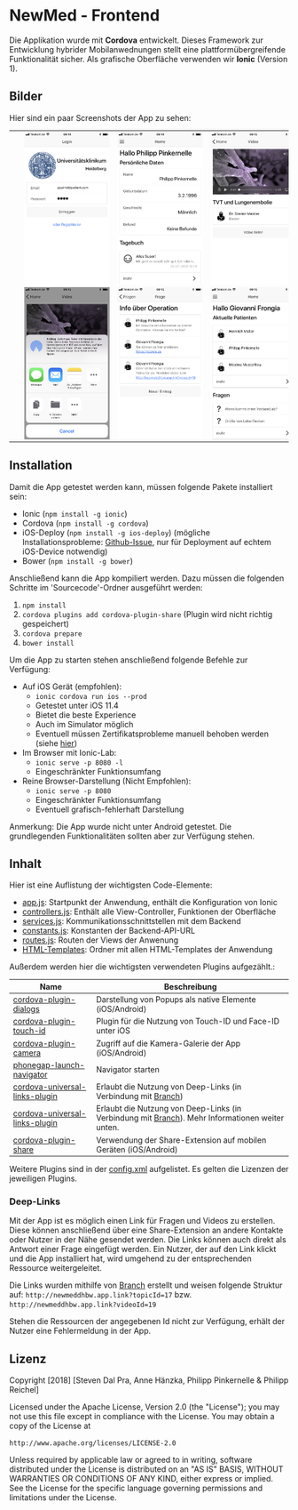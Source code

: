 # NewMed - Frontend

Die Applikation wurde mit **Cordova** entwickelt. Dieses Framework zur Entwicklung hybrider Mobilanwednungen stellt eine plattformübergreifende Funktionalität sicher. Als grafische Oberfläche verwenden wir **Ionic** (Version 1).

## Bilder
Hier sind ein paar Screenshots der App zu sehen:

<table>
    <tr>
        <td>
            <img align="left" src="Screenshots/IMG_0006.PNG" width="200px" title="Login" hspace="20"/>
        </td>
        <td>
            <img align="left" src="Screenshots/IMG_0007.PNG" width="200px" title="Patient" hspace="20"/>
        </td>
        <td>
            <img align="left" src="Screenshots/IMG_0008.PNG" width="200px" title="Video" hspace="20"/>
        </td>
    </tr>
    <tr>
        <td>
            <img align="left" src="Screenshots/IMG_0009.PNG" width="200px" title="Share" hspace="20"/>
        </td>
        <td>
            <img align="left" src="Screenshots/IMG_0010.PNG" width="200px" title="Frage" hspace="20"/>
        </td>
        <td>
            <img align="left" src="Screenshots/IMG_0011.PNG" width="200px" title="Arzt" hspace="20"/>
        </td>
    </tr>
</table>

## Installation 

Damit die App getestet werden kann, müssen folgende Pakete installiert sein:
-   Ionic (`npm install -g ionic`)
-   Cordova (`npm install -g cordova`)
-   iOS-Deploy (`npm install -g ios-deploy`) (mögliche Installationsprobleme: <a href="https://github.com/ios-control/ios-deploy/issues/346">Github-Issue</a>, nur für Deployment auf echtem iOS-Device notwendig)
-    Bower (`npm install -g bower`)


Anschließend kann die App kompiliert werden. Dazu müssen die folgenden Schritte im 'Sourcecode'-Ordner ausgeführt werden:
1.  `npm install`
2.  `cordova plugins add cordova-plugin-share` (Plugin wird nicht richtig gespeichert)
3.  `cordova prepare`
4.  `bower install`

Um die App zu starten stehen anschließend folgende Befehle zur Verfügung:

-   Auf iOS Gerät (empfohlen):
    - `ionic cordova run ios --prod`
    - Getestet unter iOS 11.4
    - Bietet die beste Experience
    - Auch im Simulator möglich
    - Eventuell müssen Zertifikatsprobleme manuell behoben werden (siehe <a href="https://cordova.apache.org/docs/en/2.5.0/guide/getting-started/ios/#deploy-to-the-device">hier</a>)
-   Im Browser mit Ionic-Lab:
    - `ionic serve -p 8080 -l`
    - Eingeschränkter Funktionsumfang
-   Reine Browser-Darstellung (Nicht Empfohlen):
    -   `ionic serve -p 8080`
    - Eingeschränkter Funktionsumfang
    - Eventuell grafisch-fehlerhaft Darstellung

Anmerkung: Die App wurde nicht unter Android getestet. Die grundlegenden Funktionalitäten sollten aber zur Verfügung stehen.

## Inhalt

Hier ist eine Auflistung der wichtigsten Code-Elemente:
-   <a href="Sourcecode/www/js/app.js">app.js</a>: Startpunkt der Anwendung, enthält die Konfiguration von Ionic
-   <a href="Sourcecode/www/js/controllers.js">controllers.js</a>: Enthält alle View-Controller, Funktionen der Oberfläche
-   <a href="Sourcecode/www/js/services.js">services.js</a>: Kommunikationsschnittstellen mit dem Backend
-   <a href="Sourcecode/www/js/constants.js">constants.js</a>: Konstanten der Backend-API-URL
-   <a href="Sourcecode/www/js/routes.js">routes.js</a>: Routen der Views der Anwenung
-   <a href="Sourcecode/www/templates">HTML-Templates</a>: Ordner mit allen HTML-Templates der Anwendung

Außerdem werden hier die wichtigsten verwendeten Plugins aufgezählt.:

| Name | Beschreibung|
|-|-|
|<a href="https://github.com/apache/cordova-plugin-dialogs">cordova-plugin-dialogs</a>| Darstellung von Popups als native Elemente (iOS/Android)|
|<a href="https://github.com/EddyVerbruggen/cordova-plugin-touch-id">cordova-plugin-touch-id</a>| Plugin für die Nutzung von Touch-ID und Face-ID unter iOS|
|<a href="https://github.com/apache/cordova-plugin-camera">cordova-plugin-camera</a>| Zugriff auf die Kamera-Galerie der App (iOS/Android)|
|<a href="https://github.com/dpa99c/phonegap-launch-navigator">phonegap-launch-navigator</a>| Navigator starten|
|<a href="https://github.com/nordnet/cordova-universal-links-plugin">cordova-universal-links-plugin</a>| Erlaubt die Nutzung von Deep-Links (in Verbindung mit <a href="https://branch.io/">Branch</a>) |
|<a href="https://github.com/nordnet/cordova-universal-links-plugin">cordova-universal-links-plugin</a>| Erlaubt die Nutzung von Deep-Links (in Verbindung mit <a href="https://branch.io/">Branch</a>). Mehr Informationen weiter unten. |
|<a href="https://github.com/markmarijnissen/cordova-plugin-share">cordova-plugin-share</a>| Verwendung der Share-Extension auf mobilen Geräten (iOS/Android) |


Weitere Plugins sind in der <a href="Sourcecode/config.xml">config.xml</a> aufgelistet. Es gelten die Lizenzen der jeweiligen Plugins.

### Deep-Links

Mit der App ist es möglich einen Link für Fragen und Videos zu erstellen. Diese können anschließend über eine Share-Extension an andere Kontakte oder Nutzer in der Nähe gesendet werden. Die Links können auch direkt als Antwort einer Frage eingefügt werden. Ein Nutzer, der auf den Link klickt und die App installiert hat, wird umgehend zu der entsprechenden Ressource weitergeleitet.

Die Links wurden mithilfe von <a href="https://branch.io/">Branch</a> erstellt und weisen folgende Struktur auf:
`http://newmeddhbw.app.link?topicId=17` bzw. `http://newmeddhbw.app.link?videoId=19`

Stehen die Ressourcen der angegebenen Id nicht zur Verfügung, erhält der Nutzer eine Fehlermeldung in der App.

## Lizenz

Copyright [2018] [Steven Dal Pra, Anne Hänzka, Philipp Pinkernelle & Philipp Reichel]

Licensed under the Apache License, Version 2.0 (the "License");
you may not use this file except in compliance with the License.
You may obtain a copy of the License at

    http://www.apache.org/licenses/LICENSE-2.0

Unless required by applicable law or agreed to in writing, software
distributed under the License is distributed on an "AS IS" BASIS,
WITHOUT WARRANTIES OR CONDITIONS OF ANY KIND, either express or implied.
See the License for the specific language governing permissions and
limitations under the License.
